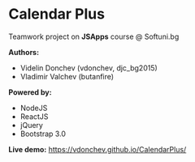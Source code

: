 **Calendar Plus**
=
Teamwork project on **JSApps** course @ Softuni.bg

**Authors:** 
* Videlin Donchev (vdonchev, djc_bg2015)
* Vladimir Valchev (butanfire)

**Powered by:**
* NodeJS
* ReactJS
* jQuery
* Bootstrap 3.0

**Live demo:** https://vdonchev.github.io/CalendarPlus/
